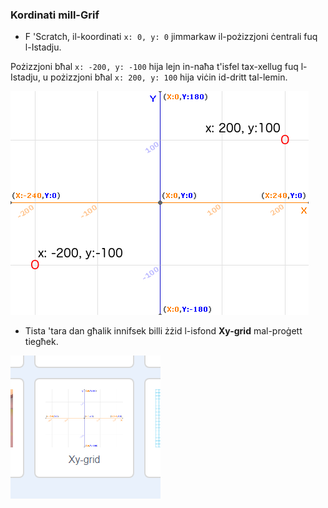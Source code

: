 ### Kordinati mill-Grif

+ F 'Scratch, il-koordinati `x: 0, y: 0` jimmarkaw il-pożizzjoni ċentrali fuq l-Istadju.

Pożizzjoni bħal `x: -200, y: -100` hija lejn in-naħa t'isfel tax-xellug fuq l-Istadju, u pożizzjoni bħal `x: 200, y: 100` hija viċin id-dritt tal-lemin.

![Koordinati tal-istadju](images/coordinates-stage.png)

+ Tista 'tara dan għalik innifsek billi żżid l-isfond **Xy-grid** mal-proġett tiegħek.

![Koordinati tal-istadju](images/coordinates-backdrop.png)